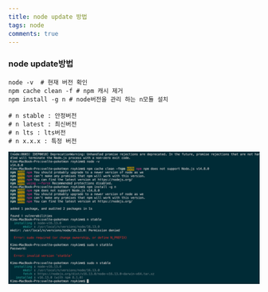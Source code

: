```yaml
---
title: node update 방법 
tags: node
comments: true
---
```


### node update방법

```
node -v  # 현재 버전 확인
npm cache clean -f # npm 캐시 제거
npm install -g n # node버전을 관리 하는 n모듈 설치

# n stable : 안정버전 
# n latest : 최신버전
# n lts : lts버전
# n x.x.x : 특정 버전
```

![alt text](/assets/img/sh48.png "sh48")
